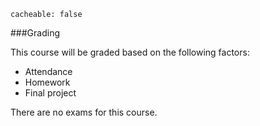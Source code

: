 ```
cacheable: false
```

###Grading

This course will be graded based on the following factors:

* Attendance
* Homework
* Final project

There are no exams for this course. 
